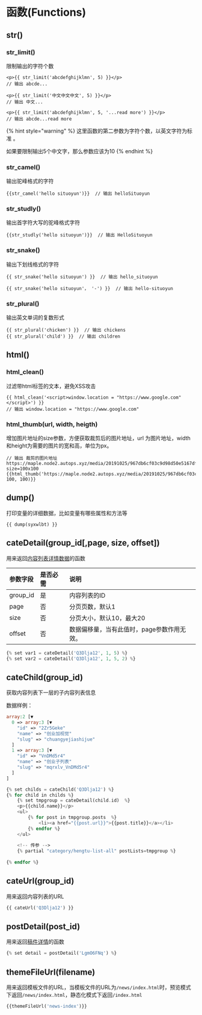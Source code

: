 # 函数\(Functions\)

## str\(\)

### str\_limit\(\)

限制输出的字符个数

```markup
<p>{{ str_limit('abcdefghijklmn', 5) }}</p> 
// 输出 abcde...

<p>{{ str_limit('中文中文中文', 5) }}</p> 
// 输出 中文...

<p>{{ str_limit('abcdefghijklmn', 5, '...read more') }}</p> 
// 输出 abcde...read more
```

{% hint style="warning" %}
这里函数的第二参数为字符个数，以英文字符为标准 。

如果要限制输出5个中文字，那么参数应该为10
{% endhint %}

### str\_camel\(\)

输出驼峰格式的字符

```text
{{str_camel('hello situoyun')}}  // 输出 helloSituoyun
```

### str\_studly\(\)

输出首字符大写的驼峰格式字符

```text
{{str_studly('hello situoyun')}}  // 输出 HelloSituoyun
```

### str\_snake\(\)

输出下划线格式的字符

```text
{{ str_snake('hello situoyun') }}  // 输出 hello_situoyun

{{ str_snake('hello situoyun'， '-') }}  // 输出 hello-situoyun
```

### str\_plural\(\)

输出英文单词的复数形式

```text
{{ str_plural('chicken') }}  // 输出 chickens
{{ str_plural('child') }}  // 输出 children
```

## html\(\)

### html\_clean\(\)

过滤带html标签的文本，避免XSS攻击

```markup
{{ html_clean('<script>window.location = "https://www.google.com"</script>') }}
// 输出 window.location = "https://www.google.com"
```

### html\_thumb\(url, width, heigth\)

增加图片地址的size参数，方便获取裁剪后的图片地址，url 为图片地址，width和height为需要的图片的宽和高，单位为px。

```text
// 输出 裁剪的图片地址 https://maple.node2.autops.xyz/media/20191025/967db6cf03c9d98d50e5167df836309959.jpeg?size=100x100
{{html_thumb('https://maple.node2.autops.xyz/media/20191025/967db6cf03c9d98d50e5167df836309959.jpeg', 100, 100)}}
```

## dump\(\)

打印变量的详细数据，比如变量有哪些属性和方法等

```text
{{ dump(syxwlbt) }}
```

## cateDetail\(group\_id\[,page, size, offset\]\)

用来返回[内容列表详情数据](../chang-jian-wen-ti/ru-he-cha-kan-si-tuo-yun-fa-bu-ku-de-shu-ju-ji-zi-duan.md#wang-zhan-qu-dao-nei-rong-lie-biao-xiang-qing)的函数

| 参数字段 | 是否必需 | 说明 |
| :--- | :--- | :--- |
| group\_id | 是 | 内容列表的ID |
| page | 否 | 分页页数，默认1 |
| size | 否 | 分页大小，默认10，最大20 |
| offset | 否 | 数据偏移量，当有此值时，page参数作用无效。 |

```php
{% set var1 = cateDetail('Q3Dlja12', 1, 5) %}
{% set var2 = cateDetail('Q3Dlja12', 1, 5, 2) %}
```

## cateChild\(group\_id\)

获取内容列表下一层的子内容列表信息

数据样例：

```php
array:2 [▼
  0 => array:3 [▼
    "id" => "2Zr5Geke"
    "name" => "创业加视觉"
    "slug" => "chuangyejiashijue"
  ]
  1 => array:3 [▼
    "id" => "VnDMd5r4"
    "name" => "创业子列表"
    "slug" => "mqrxlv_VnDMd5r4"
  ]
]
```

```php
{% set childs = cateChild('Q3Dlja12') %}
{% for child in childs %}
    {% set tmpgroup = cateDetail(child.id)  %}
    <p>{{child.name}}</p>
    <ul>
        {% for post in tmpgroup.posts  %}
            <li><a href="{{post.url}}">{{post.title}}</a></li>
        {% endfor %}
    </ul>
    
    <!-- 传参 -->
    {% partial "category/hengtu-list-all" postLists=tmpgroup %}
    
{% endfor %}
```

## cateUrl\(group\_id\)

用来返回内容列表的URL

```php
{{ cateUrl('Q3Dlja12') }}
```

## postDetail\(post\_id\)

用来返回[稿件详情](../chang-jian-wen-ti/ru-he-cha-kan-si-tuo-yun-fa-bu-ku-de-shu-ju-ji-zi-duan.md#wang-zhan-qu-dao-gao-jian-xiang-qing)的函数

```php
{% set detail = postDetail('LgmO6FNq') %}
```

## themeFileUrl\(filename\)

用来返回模板文件的URL，当模板文件的URL为`/news/index.html`时，预览模式下返回`/news/index.html`，静态化模式下返回`/index.html`

```php
{{themeFileUrl('news-index')}}
```




